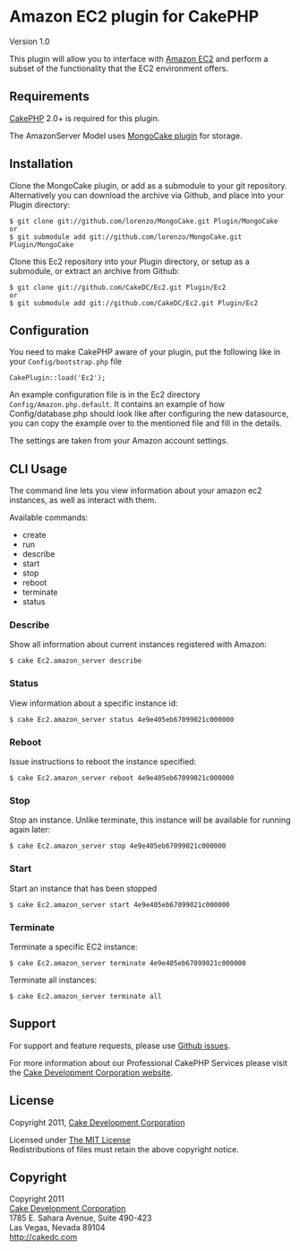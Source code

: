 # Amazon EC2 plugin for CakePHP #

Version 1.0

This plugin will allow you to interface with [Amazon EC2](http://aws.amazon.com) and perform a subset of the functionality that the EC2 environment offers.

## Requirements ##

[CakePHP](http://cakephp.org) 2.0+ is required for this plugin.

The AmazonServer Model uses [MongoCake plugin](https://github.com/lorenzo/MongoCake) for storage.

## Installation ##

Clone the MongoCake plugin, or add as a submodule to your git repository. Alternatively you can download the archive via Github, and place into your Plugin directory:

	$ git clone git://github.com/lorenzo/MongoCake.git Plugin/MongoCake
	or
	$ git submodule add git://github.com/lorenzo/MongoCake.git Plugin/MongoCake

Clone this Ec2 repository into your Plugin directory, or setup as a submodule, or extract an archive from Github:

	$ git clone git://github.com/CakeDC/Ec2.git Plugin/Ec2
	or
	$ git submodule add git://github.com/CakeDC/Ec2.git Plugin/Ec2

## Configuration ##

You need to make CakePHP aware of your plugin, put the following like in your `Config/bootstrap.php` file

	CakePlugin::load('Ec2');

An example configuration file is in the Ec2 directory `Config/Amazon.php.default`. It contains an example of how Config/database.php
should look like after configuring the new datasource, you can copy the example over to the mentioned file and fill in the details.

The settings are taken from your Amazon account settings.

## CLI Usage ##

The command line lets you view information about your amazon ec2 instances, as well as interact with them.

Available commands:

* create
* run
* describe
* start
* stop
* reboot
* terminate
* status

### Describe ###

Show all information about current instances registered with Amazon:

	$ cake Ec2.amazon_server describe

### Status ###

View information about a specific instance id:

	$ cake Ec2.amazon_server status 4e9e405eb67099021c000000

### Reboot ###

Issue instructions to reboot the instance specified:

	$ cake Ec2.amazon_server reboot 4e9e405eb67099021c000000

### Stop ###

Stop an instance. Unlike terminate, this instance will be available for running again later:

	$ cake Ec2.amazon_server stop 4e9e405eb67099021c000000

### Start ###

Start an instance that has been stopped

	$ cake Ec2.amazon_server start 4e9e405eb67099021c000000

### Terminate ###

Terminate a specific EC2 instance:

	$ cake Ec2.amazon_server terminate 4e9e405eb67099021c000000

Terminate all instances:

	$ cake Ec2.amazon_server terminate all

## Support ##

For support and feature requests, please use [Github issues](https://github.com/CakeDC/Ec2/issues).

For more information about our Professional CakePHP Services please visit the [Cake Development Corporation website](http://cakedc.com).

## License ##

Copyright 2011, [Cake Development Corporation](http://cakedc.com)

Licensed under [The MIT License](http://www.opensource.org/licenses/mit-license.php)<br/>
Redistributions of files must retain the above copyright notice.

## Copyright ###

Copyright 2011<br/>
[Cake Development Corporation](http://cakedc.com)<br/>
1785 E. Sahara Avenue, Suite 490-423<br/>
Las Vegas, Nevada 89104<br/>
http://cakedc.com<br/>